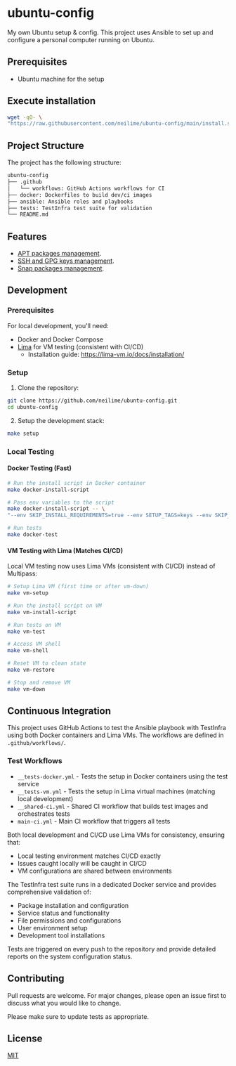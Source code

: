 # ubuntu-config

My own Ubuntu setup & config. This project uses Ansible to set up and configure a
personal computer running on Ubuntu.

## Prerequisites

- Ubuntu machine for the setup

## Execute installation

```sh
wget -qO- \
"https://raw.githubusercontent.com/neilime/ubuntu-config/main/install.sh" | sh
```

## Project Structure

The project has the following structure:

```txt
ubuntu-config
├── .github
│   └── workflows: GitHub Actions workflows for CI
├── docker: Dockerfiles to build dev/ci images
├── ansible: Ansible roles and playbooks
├── tests: TestInfra test suite for validation
└── README.md
```

## Features

- [APT packages management](./ansible/roles/setup_apt/README.md).
- [SSH and GPG keys management](./ansible/roles/setup_keys/README.md).
- [Snap packages management](./ansible/roles/setup_snap/README.md).

## Development

### Prerequisites

For local development, you'll need:

- Docker and Docker Compose
- [Lima](https://github.com/lima-vm/lima) for VM testing (consistent with CI/CD)
  - Installation guide: https://lima-vm.io/docs/installation/

### Setup

1. Clone the repository:

```bash
git clone https://github.com/neilime/ubuntu-config.git
cd ubuntu-config
```

2. Setup the development stack:

```bash
make setup
```

### Local Testing

#### Docker Testing (Fast)

```bash
# Run the install script in Docker container
make docker-install-script

# Pass env variables to the script
make docker-install-script -- \
"--env SKIP_INSTALL_REQUIREMENTS=true --env SETUP_TAGS=keys --env SKIP_CLEANUP=true"

# Run tests
make docker-test
```

#### VM Testing with Lima (Matches CI/CD)

Local VM testing now uses Lima VMs (consistent with CI/CD) instead of Multipass:

```bash
# Setup Lima VM (first time or after vm-down)
make vm-setup

# Run the install script on VM
make vm-install-script

# Run tests on VM  
make vm-test

# Access VM shell
make vm-shell

# Reset VM to clean state
make vm-restore

# Stop and remove VM
make vm-down
```

## Continuous Integration

This project uses GitHub Actions to test the Ansible playbook with TestInfra using both Docker containers and Lima VMs. The workflows are defined in `.github/workflows/`.

### Test Workflows

- `__tests-docker.yml` - Tests the setup in Docker containers using the test service
- `__tests-vm.yml` - Tests the setup in Lima virtual machines (matching local development)
- `__shared-ci.yml` - Shared CI workflow that builds test images and orchestrates tests
- `main-ci.yml` - Main CI workflow that triggers all tests

Both local development and CI/CD use Lima VMs for consistency, ensuring that:
- Local testing environment matches CI/CD exactly
- Issues caught locally will be caught in CI/CD
- VM configurations are shared between environments

The TestInfra test suite runs in a dedicated Docker service and provides comprehensive validation of:

- Package installation and configuration
- Service status and functionality
- File permissions and configurations
- User environment setup
- Development tool installations

Tests are triggered on every push to the repository and provide detailed reports on the system configuration status.

## Contributing

Pull requests are welcome. For major changes, please open an issue first to
discuss what you would like to change.

Please make sure to update tests as appropriate.

## License

[MIT](https://choosealicense.com/licenses/mit/)
